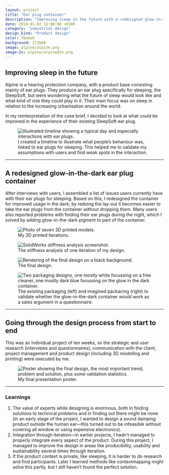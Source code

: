 ```yaml
---
layout: project
title: "Ear plug container"
description: "Improving sleep in the future with a redesigned glow-in-the-dark ear plug container by going through the design process from start to end"
date: 2019-01-02 12:00:00 +0100
category: "industrial design"
design_kind: "Product design"
color: fbeee6
background: 272b69
image: alpine/alpine.png
image-2x: alpine/alpine@2x.png
---
```


## Improving sleep in the future

Alpine is a hearing protection company, with a product base consisting mainly of ear plugs. They produce an ear plug specifically for sleeping, the SleepSoft, but were wondering what the future of sleep would look like and what kind of role they could play in it. Their main focus was on sleep in relation to the increasing urbanisation around the world.

In my reinterpretation of the case brief, I decided to look at what could be improved in the experience of their existing SleepSoft ear plug.


<div class="project__picture-group project__picture-group--light">
  <figure class="project__picture">
    <img class="project__image lazy" alt="Illustrated timeline showing a typical day and especially interactions with ear plugs."
      data-srcset="/static/img/alpine/journey.png 1x,
        /static/img/alpine/journey.png 2x"
      src="/static/img/placeholder.jpg"
      data-src="/static/img/alpine/journey.png">
    <figcaption class="project__caption">
      I created a timeline to illustrate what people’s behaviour was, linked to ear plugs for sleeping. This helped me to validate my assumptions with users and find weak spots in the interaction.
    </figcaption>
  </figure>
</div>


---

## A redesigned glow-in-the-dark ear plug container

After interviews with users, I assembled a list of issues users currently have with their ear plugs for sleeping. Based on this, I redesigned the container for improved usage in the dark; by redoing the lay-out it becomes easier to take the ear plugs from the container without dropping them. Many users also reported problems with finding their ear plugs during the night, which I solved by adding glow-in-the-dark pigment to part of the container.


<div class="project__picture-group">

  <figure class="project__picture">
    <img class="project__image lazy" alt="Photo of seven 3D printed models."
      data-srcset="/static/img/alpine/modelletjes.jpg 1x,
        /static/img/alpine/modelletjes@2x.jpg 2x"
      src="/static/img/placeholder.jpg"
      data-src="/static/img/alpine/modelletjes.jpg">
    <figcaption class="project__caption">
      My 3D printed iterations.
    </figcaption>
  </figure>

  <figure class="project__picture">
    <img class="project__image lazy" alt="SolidWorks stiffness analysis screenshot."
      data-srcset="/static/img/alpine/force.png 1x,
        /static/img/alpine/force.png 2x"
      src="/static/img/placeholder.jpg"
      data-src="/static/img/alpine/force.png">
    <figcaption class="project__caption">
      The stiffness analysis of one iteration of my design.
    </figcaption>
  </figure>

  <figure class="project__picture">
    <img class="project__image lazy" alt="Rendering of the final design on a black background."
      data-srcset="/static/img/alpine/doosje.jpg 1x,
        /static/img/alpine/doosje@2x.jpg 2x"
      src="/static/img/placeholder.jpg"
      data-src="/static/img/alpine/doosje.jpg">
    <figcaption class="project__caption">
      The final design.
    </figcaption>
  </figure>

  <figure class="project__picture">
    <img class="project__image lazy" alt="Two packaging designs, one mostly white focussing on a free cleaner, one mostly dark blue focussing on the glow in the dark container."
      data-srcset="/static/img/alpine/packaging.png 1x,
        /static/img/alpine/packaging@2x.png 2x"
      src="/static/img/placeholder.jpg"
      data-src="/static/img/alpine/packaging.png">
    <figcaption class="project__caption">
      The existing packaging (left) and imagined packacing (right) to validate whether the glow-in-the-dark container would work as a sales argument in a questionnaire.
    </figcaption>
  </figure>

</div>


---

## Going through the design process from start to end

This was an individual project of ten weeks, so the strategic and user research (interviews and questionnaires), communication with the client, project management and product design (including 3D modelling and printing) were executed by me.


<div class="project__picture-group project__picture-group--light">
  <figure class="project__picture">
    <img class="project__image lazy" alt="Poster showing the final design, the most important trend, problem and solution, plus some validation statistics."
      data-srcset="/static/img/alpine/poster.png 1x,
        /static/img/alpine/poster@2x.png 2x"
      src="/static/img/placeholder.jpg"
      data-src="/static/img/alpine/poster.png">
    <figcaption class="project__caption">
      My final presentation poster.
    </figcaption>
  </figure>
</div>


---

### Learnings

1. The value of experts while designing is enormous, both in finding solutions to technical problems and in finding out there might be none (in an early stage of the project, I wanted to design a sound damping product outside the human ear—this turned out to be infeasible without covering all window or using expensive electronics).
2. Integration through iteration—in earlier projects, I hadn’t managed to properly integrate every aspect of the product. During this project, I managed to improve the design in areas like producibility, usability and sustainability several times through iteration.
3. If the product context is private, like sleeping, it is harder to do research and find participants. Later I learned methods like contextmapping might solve this partly, but I still haven’t found the perfect solution.
